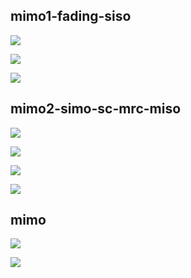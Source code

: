 ## mimo1-fading-siso

![](Mimo-images/mimo2--1.png)

![](Mimo-images/mimo2--2.png)

![](Mimo-images/mimo2--3.png)





## mimo2-simo-sc-mrc-miso

![](Mimo-images/mimo1--1.png)

![](Mimo-images/mimo1--2.png)

![](Mimo-images/mimo1--3.png)

![](Mimo-images/mimo1--4.png)




## mimo
![](Mimo-images/mimo3--1.png)

![](Mimo-images/mimo3--2.png)